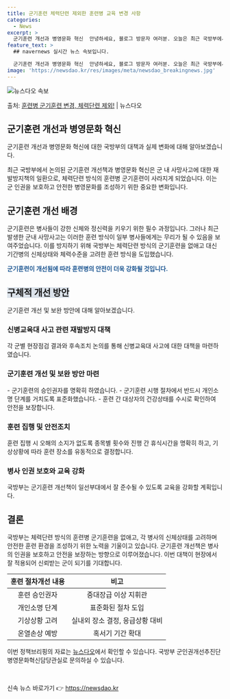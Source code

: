 ```yaml
---
title: 군기훈련 체력단련 제외한 훈련병 교육 변경 사항
categories:
  - News
excerpt: >
  군기훈련 개선과 병영문화 혁신  안녕하세요, 블로그 방문자 여러분. 오늘은 최근 국방부에서 논의된 군기훈련 …
feature_text: >
  ## navernews 실시간 뉴스 속보입니다.

  군기훈련 개선과 병영문화 혁신  안녕하세요, 블로그 방문자 여러분. 오늘은 최근 국방부에서 논의된 군기훈련 …
image: 'https://newsdao.kr/res/images/meta/newsdao_breakingnews.jpg'
---
```


![뉴스다오 속보](https://newsdao.kr/res/images/meta/newsdao_breakingnews.jpg)

<p>출처: <a href="https://newsdao.kr/4499" rel="dofollow">훈련병 군기훈련 변경, 체력단련 제외!</a> | 뉴스다오</p>

<h2 data-ke-size="size26">군기훈련 개선과 병영문화 혁신</h2>
군기훈련 개선과 병영문화 혁신에 대한 국방부의 대책과 실제 변화에 대해 알아보겠습니다.

<p data-ke-size="size16">최근 국방부에서 논의된 군기훈련 개선책과 병영문화 혁신은 군 내 사망사고에 대한 재발방지책의 일환으로, 체력단련 방식의 훈련병 군기훈련이 사라지게 되었습니다. 이는 군 인권을 보호하고 안전한 병영문화를 조성하기 위한 중요한 변화입니다.</p>

<h2 data-ke-size="size20">군기훈련 개선 배경</h2>
군기훈련은 병사들이 강한 신체와 정신력을 키우기 위한 필수 과정입니다. 그러나 최근 발생한 군내 사망사고는 이러한 훈련 방식이 일부 병사들에게는 무리가 될 수 있음을 보여주었습니다. 이를 방지하기 위해 국방부는 체력단련 방식의 군기훈련을 없애고 대신 기간병의 신체상태와 체력수준을 고려한 훈련 방식을 도입했습니다.

<b><span style="color: #1a5490;">군기훈련이 개선됨에 따라 훈련병의 안전이 더욱 강화될 것입니다.</span></b>

<h2 data-ke-size="size20"><span style="background-color: #21538527;">구체적 개선 방안</span></h2>
군기훈련 개선 및 보완 방안에 대해 알아보겠습니다.

<h3 data-ke-size="size18"><b>신병교육대 사고 관련 재발방지 대책</b></h3>
각 군별 현장점검 결과와 후속조치 논의를 통해 신병교육대 사고에 대한 대책을 마련하였습니다.

<h3 data-ke-size="size18"><b>군기훈련 개선 및 보완 방안 마련</b></h3>
- 군기훈련의 승인권자를 명확히 하였습니다.
- 군기훈련 시행 절차에서 반드시 개인소명 단계를 거치도록 표준화했습니다.
- 훈련 간 대상자의 건강상태를 수시로 확인하여 안전을 보장합니다.

<h3 data-ke-size="size18"><b>훈련 집행 및 안전조치</b></h3>
훈련 집행 시 오해의 소지가 없도록 종목별 횟수와 진행 간 휴식시간을 명확히 하고, 기상상황에 따라 훈련 장소를 유동적으로 결정합니다.

<h3 data-ke-size="size18"><b>병사 인권 보호와 교육 강화</b></h3>
국방부는 군기훈련 개선책이 일선부대에서 잘 준수될 수 있도록 교육을 강화할 계획입니다.

<h2 data-ke-size="size20">결론</h2>
국방부는 체력단련 방식의 훈련병 군기훈련을 없애고, 각 병사의 신체상태를 고려하며 안전한 훈련 환경을 조성하기 위한 노력을 기울이고 있습니다. 군기훈련 개선책은 병사의 인권을 보호하고 안전을 보장하는 방향으로 이루어졌습니다. 이번 대책이 현장에서 잘 적용되어 신뢰받는 군이 되기를 기대합니다.

<p data-ke-size="size16"></p>

<table>
<thead>
<tr>
<th scope="col" style="text-align: center;">훈련 절차개선 내용</th>
<th scope="col" style="text-align: center;">비고</th>
</tr>
</thead>
<tbody>
<tr>
<td style="text-align: center;">훈련 승인권자</td>
<td style="text-align: center;">중대장급 이상 지휘관</td>
</tr>
<tr>
<td style="text-align: center;">개인소명 단계</td>
<td style="text-align: center;">표준화된 절차 도입</td>
</tr>
<tr>
<td style="text-align: center;">기상상황 고려</td>
<td style="text-align: center;">실내외 장소 결정, 응급상황 대비</td>
</tr>
<tr>
<td style="text-align: center;">온열손상 예방</td>
<td style="text-align: center;">혹서기 기간 확대</td>
</tr>
</tbody>
</table>

<p data-ke-size="size16"></p>

이번 정책브리핑의 자료는 <a href="https://newsdao.kr/4499">뉴스다오</a>에서 확인할 수 있습니다. 국방부 군인권개선추진단 병영문화혁신담당관실로 문의하실 수 있습니다.

<p data-ke-size="size16">&nbsp;</p> 

신속 뉴스 바로가기 👉 <a href="https://newsdao.kr" rel="dofollow">https://newsdao.kr</a>



